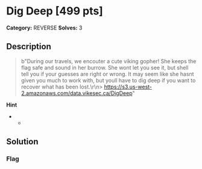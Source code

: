 # Dig Deep [499 pts]

**Category:** REVERSE
**Solves:** 3

## Description
>b"During our travels, we encouter a cute viking gopher! She keeps the flag safe and sound in her burrow. She wont let you see it, but shell tell you if your guesses are right or wrong. It may seem like she hasnt given you much to work with, but youll have to dig deep if you want to recover what has been lost.\r\n> https://s3.us-west-2.amazonaws.com/data.vikesec.ca/DigDeep"

**Hint**
* -

## Solution

### Flag

